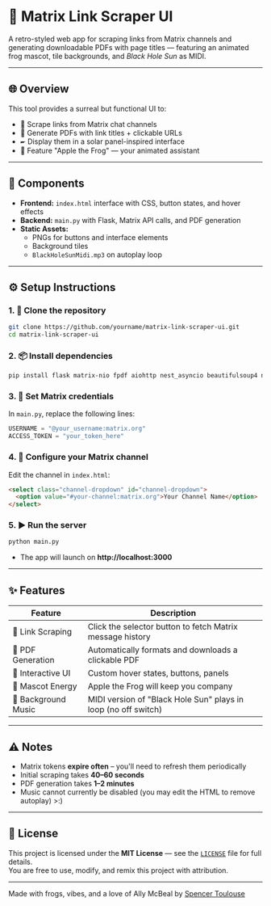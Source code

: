 # 🔸 Matrix Link Scraper UI

A retro-styled web app for scraping links from Matrix channels and generating downloadable PDFs with page titles — featuring an animated frog mascot, tile backgrounds, and *Black Hole Sun* as MIDI.

---

## 🌐 Overview

This tool provides a surreal but functional UI to:

- 📅 Scrape links from Matrix chat channels  
- 📄 Generate PDFs with link titles + clickable URLs  
- 🖛 Display them in a solar panel-inspired interface  
- 🐸 Feature "Apple the Frog" — your animated assistant  

---

## 🧠 Components

- **Frontend:** `index.html` interface with CSS, button states, and hover effects  
- **Backend:** `main.py` with Flask, Matrix API calls, and PDF generation  
- **Static Assets:**
  - PNGs for buttons and interface elements  
  - Background tiles  
  - `BlackHoleSunMidi.mp3` on autoplay loop  

---

## ⚙️ Setup Instructions

### 1. 📁 Clone the repository

```bash
git clone https://github.com/yourname/matrix-link-scraper-ui.git
cd matrix-link-scraper-ui
```

### 2. 📦 Install dependencies

```bash
pip install flask matrix-nio fpdf aiohttp nest_asyncio beautifulsoup4 nio requests
```

### 3. 🔐 Set Matrix credentials

In `main.py`, replace the following lines:

```python
USERNAME = "@your_username:matrix.org"
ACCESS_TOKEN = "your_token_here"
```

### 4. 🧵 Configure your Matrix channel

Edit the channel in `index.html`:

```html
<select class="channel-dropdown" id="channel-dropdown">
  <option value="#your-channel:matrix.org">Your Channel Name</option>
</select>
```

### 5. ▶️ Run the server

```bash
python main.py
```

- The app will launch on **http://localhost:3000**

---

## ✨ Features

| Feature             | Description |
|---------------------|-------------|
| 🔗 Link Scraping    | Click the selector button to fetch Matrix message history |
| 📄 PDF Generation   | Automatically formats and downloads a clickable PDF |
| 🎨 Interactive UI   | Custom hover states, buttons, panels |
| 🐸 Mascot Energy    | Apple the Frog will keep you company |
| 🎵 Background Music | MIDI version of "Black Hole Sun" plays in loop (no off switch) |

---

## ⚠️ Notes

- Matrix tokens **expire often** – you'll need to refresh them periodically  
- Initial scraping takes **40–60 seconds**  
- PDF generation takes **1–2 minutes**  
- Music cannot currently be disabled (you may edit the HTML to remove autoplay)  >:)

---

## 📜 License

This project is licensed under the **MIT License** — see the [`LICENSE`](./LICENSE) file for full details.  
You are free to use, modify, and remix this project with attribution.

---

Made with frogs, vibes, and a love of Ally McBeal by [Spencer Toulouse](https://github.com/Aelius23)
